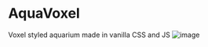 # AquaVoxel
Voxel styled aquarium made in vanilla CSS and JS
![image](https://user-images.githubusercontent.com/70901975/212543165-66d25abe-40a6-45f3-a862-e810fe6b79cb.png)
